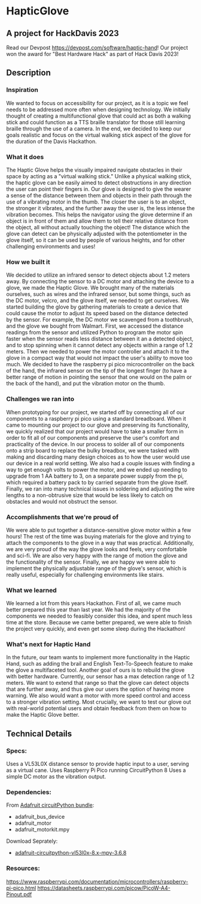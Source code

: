 # HapticGlove

## A project for HackDavis 2023
Read our Devpost https://devpost.com/software/haptic-hand!
Our project won the award for "Best Hardware Hack" as part of Hack Davis 2023!

## Description

### Inspiration

We wanted to focus on accessibility for our project, as it is a topic we feel needs to be addressed more often when designing technology. We initially thought of creating a multifunctional glove that could act as both a walking stick and could function as a TTS braille translator for those still learning braille through the use of a camera. In the end, we decided to keep our goals realistic and focus on the virtual walking stick aspect of the glove for the duration of the Davis Hackathon.

### What it does

The Haptic Glove helps the visually impaired navigate obstacles in their space by acting as a "virtual walking stick." Unlike a physical walking stick, the haptic glove can be easily aimed to detect obstructions in any direction the user can point their fingers in. Our glove is designed to give the wearer a sense of the distance between them and objects in their path through the use of a vibrating motor in the thumb. The closer the user is to an object, the stronger it vibrates, and the further away the user is, the less intense the vibration becomes. This helps the navigator using the glove determine if an object is in front of them and allow them to tell their relative distance from the object, all without actually touching the object! The distance which the glove can detect can be physically adjusted with the potentiometer in the glove itself, so it can be used by people of various heights, and for other challenging environments and uses!

### How we built it

We decided to utilize an infrared sensor to detect objects about 1.2 meters away. By connecting the sensor to a DC motor and attaching the device to a glove, we made the Haptic Glove. We brought many of the materials ourselves, such as wires and the infrared sensor, but some things, such as the DC motor, velcro, and the glove itself, we needed to get ourselves. We started building the glove by gathering materials to create a device that could cause the motor to adjust its speed based on the distance detected by the sensor. For example, the DC motor we scavenged from a toothbrush, and the glove we bought from Walmart. First, we accessed the distance readings from the sensor and utilized Python to program the motor spin faster when the sensor reads less distance between it an a detected object, and to stop spinning when it cannot detect any objects within a range of 1.2 meters. Then we needed to power the motor controller and attach it to the glove in a compact way that would not impact the user's ability to move too much. We decided to have the raspberry pi pico microcontroller on the back of the hand, the infrared sensor on the tip of the longest finger (to have a better range of motion in pointing the sensor that one would on the palm or the back of the hand), and put the vibration motor on the thumb.

### Challenges we ran into

When prototyping for our project, we started off by connecting all of our components to a raspberry pi pico using a standard breadboard. When it came to mounting our project to our glove and preserving its functionality, we quickly realized that our project would have to take a smaller form in order to fit all of our components and preserve the user's comfort and practicality of the device. In our process to solder all of our components onto a strip board to replace the bulky breadbox, we were tasked with making and discarding many design choices as to how the user would use our device in a real world setting. We also had a couple issues with finding a way to get enough volts to power the motor, and we ended up needing to upgrade from 1 AA battery to 3, on a separate power supply from the pi, which required a battery pack to by carried separate from the glove itself. Finally, we ran into many technical issues in soldering and adjusting the wire lengths to a non-obtrusive size that would be less likely to catch on obstacles and would not obstruct the sensor.

### Accomplishments that we're proud of

We were able to put together a distance-sensitive glove motor within a few hours! The rest of the time was buying materials for the glove and trying to attach the components to the glove in a way that was practical. Additionally, we are very proud of the way the glove looks and feels, very comfortable and sci-fi. We are also very happy with the range of motion the glove and the functionality of the sensor. Finally, we are happy we were able to implement the physically adjustable range of the glove's sensor, which is really useful, especially for challenging environments like stairs.

### What we learned

We learned a lot from this years Hackathon. First of all, we came much better prepared this year than last year. We had the majority of the components we needed to feasibly consider this idea, and spent much less time at the store. Because we came better prepared, we were able to finish the project very quickly, and even get some sleep during the Hackathon!

### What's next for Haptic Hand

In the future, our team wants to implement more functionality in the Haptic Hand, such as adding the brail and English Text-To-Speech feature to make the glove a multifaceted tool. Another goal of ours is to rebuild the glove with better hardware. Currently, our sensor has a max detection range of 1.2 meters. We want to extend that range so that the glove can detect objects that are further away, and thus give our users the option of having more warning. We also would want a motor with more speed control and access to a stronger vibration setting. Most crucially, we want to test our glove out with real-world potential users and obtain feedback from them on how to make the Haptic Glove better.

## Technical Details

### Specs:
Uses a VL53L0X distance sensor to provide haptic input to a user, serving as a virtual cane.
Uses Raspberry Pi Pico running CircuitPython 8
Uses a simple DC motor as the vibration output.
### Dependencies:
From [Adafruit circuitPython bundle](https://github.com/adafruit/circuitpython):
- adafruit_bus_device
- adafruit_motor
- adafruit_motorkit.mpy

Download Seprately:
- [adafruit-circuitpython-vl53l0x-8.x-mpy-3.6.8](https://github.com/adafruit/Adafruit_VL53L0X)

### Resources:


https://www.raspberrypi.com/documentation/microcontrollers/raspberry-pi-pico.html
https://datasheets.raspberrypi.com/picow/PicoW-A4-Pinout.pdf
